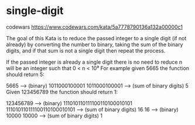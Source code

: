# single-digit
codewars https://www.codewars.com/kata/5a7778790136a132a00000c1


The goal of this Kata is to reduce the passed integer to a single digit (if not already) by converting the number to binary, taking the sum of the binary digits, and if that sum is not a single digit then repeat the process.

If the passed integer is already a single digit there is no need to reduce
n will be an integer such that 0 < n < 10⁹
For example given 5665 the function should return 5:

5665 --> (binary) 1011000100001
1011000100001 --> (sum of binary digits) 5
Given 123456789 the function should return 1:

123456789 --> (binary) 111010110111100110100010101
111010110111100110100010101 --> (sum of binary digits) 16
16 --> (binary) 10000
10000 --> (sum of binary digits) 1
